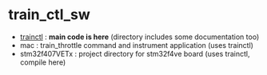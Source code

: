 # train_ctl_sw

* [trainctl](https://github.com/banyanshade-software/train_ctl_sw/tree/master/trainctl) : **main code is here** (directory includes some documentation too)
* mac : train_throttle command and instrument application (uses trainctl)
* stm32f407VETx : project directory for stm32f4ve board (uses trainctl, compile here)
